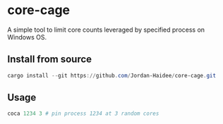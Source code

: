 # core-cage

A simple tool to limit core counts leveraged by specified process on Windows OS.

## Install from source

```powershell
cargo install --git https://github.com/Jordan-Haidee/core-cage.git
```

## Usage

```powershell
coca 1234 3 # pin process 1234 at 3 random cores
```
